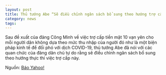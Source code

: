 ```yaml
---
layout: post
title: Thủ tướng Abe “Sẽ điều chỉnh ngân sách bổ sung theo hướng trợ cấp 100,000 yên tiền mặt cho mỗi người dân”
category: news
tags: 
---
```

Sau đề xuất của đảng Công Minh về việc trợ cấp tiền mặt 10 vạn yên cho mỗi người dân không dựa theo mức thu nhập của người đó như là một biện pháp kinh tế để đối phó với dịch COVID-19, thủ tướng Abe đã nói với các quan chức của đảng dân chủ tự do rằng sẽ điều chỉnh ngân sách bổ sung theo hướng thực thi việc trợ cấp này.

Nguồn: [Báo Yahoo!](https://headlines.yahoo.co.jp/hl?a=20200416-00000148-kyodonews-pol)